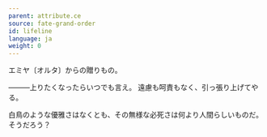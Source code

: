```yaml
---
parent: attribute.ce
source: fate-grand-order
id: lifeline
language: ja
weight: 0
---
```


エミヤ〔オルタ〕からの贈りもの。

―――上りたくなったらいつでも言え。
遠慮も呵責もなく、引っ張り上げてやる。

白鳥のような優雅さはなくとも、その無様な必死さは何より人間らしいものだ。
そうだろう？
